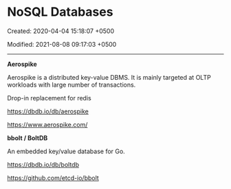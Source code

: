 # NoSQL Databases

Created: 2020-04-04 15:18:07 +0500

Modified: 2021-08-08 09:17:03 +0500

---

**Aerospike**

Aerospike is a distributed key-value DBMS. It is mainly targeted at OLTP workloads with large number of transactions.



Drop-in replacement for redis



<https://dbdb.io/db/aerospike>

<https://www.aerospike.com/>



**bbolt / BoltDB**

An embedded key/value database for Go.

<https://dbdb.io/db/boltdb>

<https://github.com/etcd-io/bbolt>
